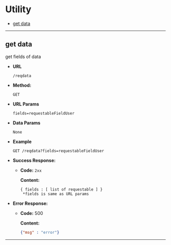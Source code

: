 # **Utility**
- [get data](#get-data)

---

## get data 
get fields of data

* **URL**

  `/reqdata` 

* **Method:**

  `GET`

*  **URL Params**

    `fields=requestableFieldUser`

* **Data Params**

    `None`

* **Example**
    ```
    GET /reqdata?fields=requestableFieldUser
    ```

* **Success Response:**

  * **Code:** `2xx`

    **Content:**
	```
	{ fields : [ list of requestable ] }
	 *fields is same as URL params
	```

* **Error Response:**

  * **Code:** 500

    **Content:**
    ```JSON
    {"msg" : "error"}
    ```
---

